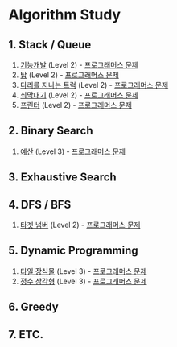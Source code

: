 # Algorithm Study


## 1. Stack / Queue
1. [기능개발](https://github.com/dataminegames/Algorithm_Study/blob/master/Stack_Queue/programmers_01.py) (Level 2) - [프로그래머스 문제](https://programmers.co.kr/learn/courses/30/lessons/42586)
2. [탑](https://github.com/dataminegames/Algorithm_Study/blob/master/Stack_Queue/programmers_02.py) (Level 2) - [프로그래머스 문제](https://programmers.co.kr/learn/courses/30/lessons/42588)
3. [다리를 지나는 트럭](https://github.com/dataminegames/Algorithm_Study/blob/master/Stack_Queue/programmers_03.py) (Level 2) - [프로그래머스 문제](https://programmers.co.kr/learn/courses/30/lessons/42583)
4. [쇠막대기](https://github.com/dataminegames/Algorithm_Study/blob/master/Stack_Queue/programmers_04.py) (Level 2) - [프로그래머스 문제](https://programmers.co.kr/learn/courses/30/lessons/42585)
5. [프린터](https://github.com/dataminegames/Algorithm_Study/blob/master/Stack_Queue/programmers_05.py) (Level 2) - [프로그래머스 문제](https://programmers.co.kr/learn/courses/30/lessons/42587)


## 2. Binary Search
1. [예산](https://github.com/dataminegames/Algorithm_Study/blob/master/BinarySearch/programmers_01.py) (Level 3) - [프로그래머스 문제](https://programmers.co.kr/learn/courses/30/lessons/43237)


## 3. Exhaustive Search


## 4. DFS / BFS
1. [타겟 넘버](https://github.com/dataminegames/Algorithm_Study/blob/master/DFS_BFS/programmers_01.py) (Level 2) - [프로그래머스 문제](https://programmers.co.kr/learn/courses/30/lessons/43165)


## 5. Dynamic Programming
1. [타일 장식물](https://github.com/dataminegames/Algorithm_Study/blob/master/DynamicProgramming/programmers_01.py) (Level 3) - [프로그래머스 문제](https://programmers.co.kr/learn/courses/30/lessons/43104)
2. [정수 삼각형](https://github.com/dataminegames/Algorithm_Study/blob/master/DynamicProgramming/programmers_02.py) (Level 3) - [프로그래머스 문제](https://programmers.co.kr/learn/courses/30/lessons/43105)


## 6. Greedy


## 7. ETC.
#
